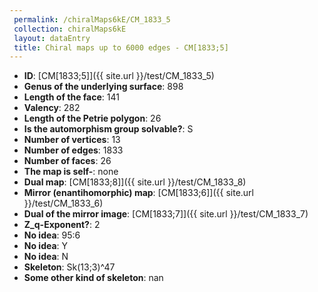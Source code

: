 ```yaml
--- 
 permalink: /chiralMaps6kE/CM_1833_5 
 collection: chiralMaps6kE
 layout: dataEntry
 title: Chiral maps up to 6000 edges - CM[1833;5]
---
```


- **ID**: [CM[1833;5]]({{ site.url }}/test/CM_1833_5)
- **Genus of the underlying surface**: 898
- **Length of the face**: 141
- **Valency**: 282
- **Length of the Petrie polygon**: 26
- **Is the automorphism group solvable?**: S
- **Number of vertices**: 13
- **Number of edges**: 1833
- **Number of faces**: 26
- **The map is self-**: none
- **Dual map**: [CM[1833;8]]({{ site.url }}/test/CM_1833_8)
- **Mirror (enantihomorphic) map**: [CM[1833;6]]({{ site.url }}/test/CM_1833_6)
- **Dual of the mirror image**: [CM[1833;7]]({{ site.url }}/test/CM_1833_7)
- **Z_q-Exponent?**: 2
- **No idea**:  95:6
- **No idea**: Y
- **No idea**: N
- **Skeleton**: Sk(13;3)^47
- **Some other kind of skeleton**: nan
